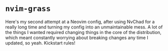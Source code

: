 # `nvim-grass`

Here's my second attempt at a Neovim config, after using NvChad for a really long
time and turning my config into an unmaintainable mess. A lot of the things I wanted
required changing things in the core of the distribution, which meant constantly
worrying about breaking changes any time I updated, so yeah. Kickstart rules!
